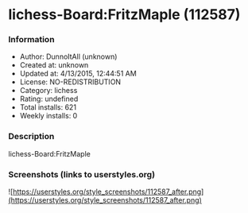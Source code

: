 # lichess-Board:FritzMaple (112587)

### Information
- Author: DunnoItAll (unknown)
- Created at: unknown
- Updated at: 4/13/2015, 12:44:51 AM
- License: NO-REDISTRIBUTION
- Category: lichess
- Rating: undefined
- Total installs: 621
- Weekly installs: 0


### Description
lichess-Board:FritzMaple


### Screenshots (links to userstyles.org)
![https://userstyles.org/style_screenshots/112587_after.png](https://userstyles.org/style_screenshots/112587_after.png)


